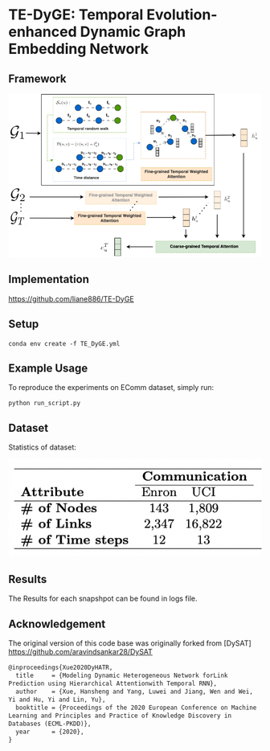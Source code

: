 # TE-DyGE: Temporal Evolution-enhanced Dynamic Graph Embedding Network
## Framework


![TE-DyGE: Temporal Evolution-enhanced Dynamic Graph Embedding Network](tedyge.png)
## Implementation

https://github.com/liane886/TE-DyGE

## Setup
```
conda env create -f TE_DyGE.yml
```
## Example Usage
To reproduce the experiments on EComm dataset, simply run:
```
python run_script.py
```
## Dataset 
Statistics of dataset:

![dataset](data/Dataset.png)

## Results
The Results for each snapshpot can be found in logs file.

## Acknowledgement
The original version of this code base was originally forked from [DySAT] https://github.com/aravindsankar28/DySAT 
```
@inproceedings{Xue2020DyHATR,
  title     = {Modeling Dynamic Heterogeneous Network forLink Prediction using Hierarchical Attentionwith Temporal RNN},
  author    = {Xue, Hansheng and Yang, Luwei and Jiang, Wen and Wei, Yi and Hu, Yi and Lin, Yu},
  booktitle = {Proceedings of the 2020 European Conference on Machine Learning and Principles and Practice of Knowledge Discovery in Databases (ECML-PKDD)},
  year      = {2020},
}
```
